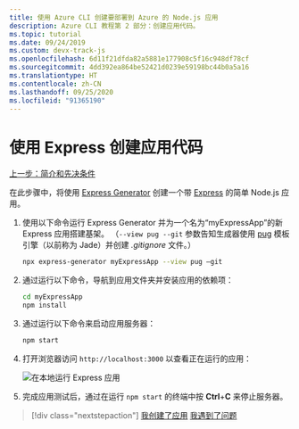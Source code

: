 ```yaml
---
title: 使用 Azure CLI 创建要部署到 Azure 的 Node.js 应用
description: Azure CLI 教程第 2 部分：创建应用代码。
ms.topic: tutorial
ms.date: 09/24/2019
ms.custom: devx-track-js
ms.openlocfilehash: 6d11f21dfda82a5881e177908c5f16c948df78cf
ms.sourcegitcommit: 4dd392ea864be52421d0239e59198bc44b0a5a16
ms.translationtype: HT
ms.contentlocale: zh-CN
ms.lasthandoff: 09/25/2020
ms.locfileid: "91365190"
---
```

# <a name="create-the-app-code-using-express"></a>使用 Express 创建应用代码

[上一步：简介和先决条件](tutorial-vscode-azure-cli-node-01.md)

在此步骤中，将使用 [Express Generator](https://expressjs.com/en/starter/generator.html) 创建一个带 [Express](https://www.expressjs.com) 的简单 Node.js 应用。

1. 使用以下命令运行 Express Generator 并为一个名为“myExpressApp”的新 Express 应用搭建基架。 （`--view pug --git` 参数告知生成器使用 [pug](https://pugjs.org/api/getting-started.html) 模板引擎（以前称为 Jade）并创建 *.gitignore* 文件。）

    ```bash
    npx express-generator myExpressApp --view pug –git
    ```

1. 通过运行以下命令，导航到应用文件夹并安装应用的依赖项：

    ```bash
    cd myExpressApp
    npm install
    ```

1. 通过运行以下命令来启动应用服务器：

    ```bash
    npm start
    ```

1. 打开浏览器访问 `http://localhost:3000` 以查看正在运行的应用：

    ![在本地运行 Express 应用](media/azure-cli/local-app.png)

1. 完成应用测试后，通过在运行 `npm start` 的终端中按 **Ctrl**+**C** 来停止服务器。

> [!div class="nextstepaction"]
> [我创建了应用](tutorial-vscode-azure-cli-node-03.md) [我遇到了问题](https://www.research.net/r/PWZWZ52?tutorial=node-deployment&step=express)
